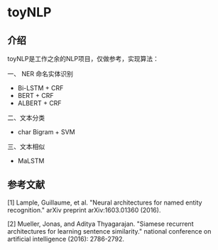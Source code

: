 # toyNLP


## 介绍

toyNLP是工作之余的NLP项目，仅做参考，实现算法：

一、 NER 命名实体识别

- Bi-LSTM + CRF
- BERT + CRF 
- ALBERT + CRF

二、文本分类

- char Bigram + SVM

三、文本相似

- MaLSTM


## 参考文献

[1] Lample, Guillaume, et al. "Neural architectures for named entity recognition." arXiv preprint arXiv:1603.01360 (2016).

[2] Mueller, Jonas, and Aditya Thyagarajan. "Siamese recurrent architectures for learning sentence similarity." national conference on artificial intelligence (2016): 2786-2792.
